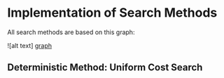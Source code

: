 # Implementation of Search Methods 

All search methods are based on this graph:

![alt text] [graph]

## Deterministic Method: Uniform Cost Search 



[graph]: https://github.com/p-hugo/ai-search-methods/blob/master/img/Graph.png "Graph"